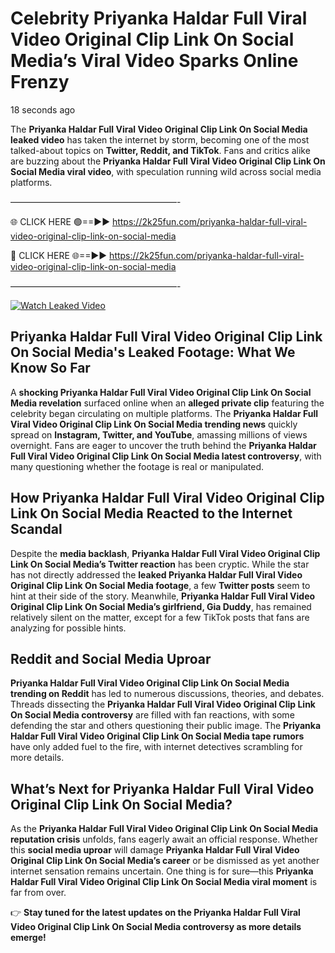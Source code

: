 # Celebrity Priyanka Haldar Full Viral Video Original Clip Link On Social Media’s Viral Video Sparks Online Frenzy

18 seconds ago

The **Priyanka Haldar Full Viral Video Original Clip Link On Social Media leaked video** has taken the internet by storm, becoming one of the most talked-about topics on **Twitter, Reddit, and TikTok**. Fans and critics alike are buzzing about the **Priyanka Haldar Full Viral Video Original Clip Link On Social Media viral video**, with speculation running wild across social media platforms.

———————————————————-

🌐 CLICK HERE 🟢==►► https://2k25fun.com/priyanka-haldar-full-viral-video-original-clip-link-on-social-media

🔴 CLICK HERE 🌐==►► https://2k25fun.com/priyanka-haldar-full-viral-video-original-clip-link-on-social-media

———————————————————-

[![Watch Leaked Video](https://miro.medium.com/v2/resize:fit:828/format:webp/1*cilzJN44JGOrTw9NJCrNHA.gif "Watch Leaked Video")](https://2k25fun.com/priyanka-haldar-full-viral-video-original-clip-link-on-social-media)

## **Priyanka Haldar Full Viral Video Original Clip Link On Social Media's Leaked Footage: What We Know So Far**  
A **shocking Priyanka Haldar Full Viral Video Original Clip Link On Social Media revelation** surfaced online when an **alleged private clip** featuring the celebrity began circulating on multiple platforms. The **Priyanka Haldar Full Viral Video Original Clip Link On Social Media trending news** quickly spread on **Instagram, Twitter, and YouTube**, amassing millions of views overnight. Fans are eager to uncover the truth behind the **Priyanka Haldar Full Viral Video Original Clip Link On Social Media latest controversy**, with many questioning whether the footage is real or manipulated.  

## **How Priyanka Haldar Full Viral Video Original Clip Link On Social Media Reacted to the Internet Scandal**  
Despite the **media backlash**, **Priyanka Haldar Full Viral Video Original Clip Link On Social Media’s Twitter reaction** has been cryptic. While the star has not directly addressed the **leaked Priyanka Haldar Full Viral Video Original Clip Link On Social Media footage**, a few **Twitter posts** seem to hint at their side of the story. Meanwhile, **Priyanka Haldar Full Viral Video Original Clip Link On Social Media’s girlfriend, Gia Duddy**, has remained relatively silent on the matter, except for a few TikTok posts that fans are analyzing for possible hints.  

## **Reddit and Social Media Uproar**  
**Priyanka Haldar Full Viral Video Original Clip Link On Social Media trending on Reddit** has led to numerous discussions, theories, and debates. Threads dissecting the **Priyanka Haldar Full Viral Video Original Clip Link On Social Media controversy** are filled with fan reactions, with some defending the star and others questioning their public image. The **Priyanka Haldar Full Viral Video Original Clip Link On Social Media tape rumors** have only added fuel to the fire, with internet detectives scrambling for more details.  

## **What’s Next for Priyanka Haldar Full Viral Video Original Clip Link On Social Media?**  
As the **Priyanka Haldar Full Viral Video Original Clip Link On Social Media reputation crisis** unfolds, fans eagerly await an official response. Whether this **social media uproar** will damage **Priyanka Haldar Full Viral Video Original Clip Link On Social Media’s career** or be dismissed as yet another internet sensation remains uncertain. One thing is for sure—this **Priyanka Haldar Full Viral Video Original Clip Link On Social Media viral moment** is far from over.  

👉 **Stay tuned for the latest updates on the Priyanka Haldar Full Viral Video Original Clip Link On Social Media controversy as more details emerge!**  